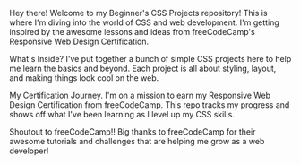 Hey there! Welcome to my Beginner's CSS Projects repository! This is where I'm diving into the world of CSS and web development. 
I'm getting inspired by the awesome lessons and ideas from freeCodeCamp's Responsive Web Design Certification.

What's Inside?
I've put together a bunch of simple CSS projects here to help me learn the basics and beyond. Each project is all about styling, layout, and making things look cool on the web.

My Certification Journey.
I'm on a mission to earn my Responsive Web Design Certification from freeCodeCamp. This repo tracks my progress and shows off what I've been learning as I level up my CSS skills.

Shoutout to freeCodeCamp!!
Big thanks to freeCodeCamp for their awesome tutorials and challenges that are helping me grow as a web developer!

